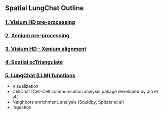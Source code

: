 ## Spatial LungChat Outline
### [1. Visium HD pre-processing](1.Visium_HD_pre-processing/README.md)
### [2. Xenium pre-processing](2.Xenium_pre-processing/README.md)
### [3. Visium HD - Xenium alignment](3.Visium_HD-Xenium_alignment/README.md)
### [4. Spatial scTriangulate](4.Spatial_scTriangulate/README.md)
### [5. LungChat (LLM) functions](5.LungChat_functions/README.md)
- Visualization
- CellChat (Cell-Cell communication analysis pakage developed by Jin et al.)
- Neighbors enrichment_analysis (Squidpy, Spitzer et al)
- Ingestion
